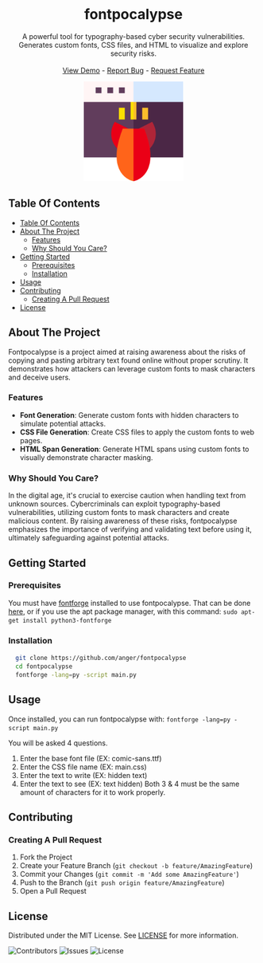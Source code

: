 <br/>
<p align="center">
  <h1 align="center">fontpocalypse</h1>

  <p align="center">
    A powerful tool for typography-based cyber security vulnerabilities. Generates custom fonts, CSS files, and HTML to visualize and explore security risks.
    <br/>
    <br/>
    <a href="https://fontpocalypse.jax.dev/">View Demo</a>
    -
    <a href="https://github.com/anger/fontpocalypse/issues">Report Bug</a>
    -
    <a href="https://github.com/anger/fontpocalypse/issues">Request Feature</a>
  </p>
</p>

<p align="center">
  <img src="/src/fontpocalypse.png" alt="Fontpocalypse" width="200" height="200">
</p>

## Table Of Contents

- [Table Of Contents](#table-of-contents)
- [About The Project](#about-the-project)
  - [Features](#features)
  - [Why Should You Care?](#why-should-you-care)
- [Getting Started](#getting-started)
  - [Prerequisites](#prerequisites)
  - [Installation](#installation)
- [Usage](#usage)
- [Contributing](#contributing)
  - [Creating A Pull Request](#creating-a-pull-request)
- [License](#license)

## About The Project

Fontpocalypse is a project aimed at raising awareness about the risks of copying and pasting arbitrary text found online without proper scrutiny. It demonstrates how attackers can leverage custom fonts to mask characters and deceive users.

### Features
- **Font Generation**: Generate custom fonts with hidden characters to simulate potential attacks.
- **CSS File Generation**: Create CSS files to apply the custom fonts to web pages.
- **HTML Span Generation**: Generate HTML spans using custom fonts to visually demonstrate character masking.

### Why Should You Care?
In the digital age, it's crucial to exercise caution when handling text from unknown sources. Cybercriminals can exploit typography-based vulnerabilities, utilizing custom fonts to mask characters and create malicious content. By raising awareness of these risks, fontpocalypse emphasizes the importance of verifying and validating text before using it, ultimately safeguarding against potential attacks.

## Getting Started


### Prerequisites

You must have [fontforge](https://fontforge.org/en-US/) installed to use fontpocalypse. That can be done [here](https://fontforge.org/en-US/downloads/), or if you use the apt package manager, with this command: `sudo apt-get install python3-fontforge`


### Installation

```bash
  git clone https://github.com/anger/fontpocalypse
  cd fontpocalypse
  fontforge -lang=py -script main.py 
```

## Usage

Once installed, you can run fontpocalypse with: ` fontforge -lang=py -script main.py `

You will be asked 4 questions. 

1. Enter the base font file (EX: comic-sans.ttf)                                 
2. Enter the CSS file name (EX: main.css)                                                                    
3. Enter the text to write (EX: hidden text)                                                                
4. Enter the text to see (EX: text hidden)
Both 3 & 4 must be the same amount of characters for it to work properly. 

## Contributing
### Creating A Pull Request

1. Fork the Project
2. Create your Feature Branch (`git checkout -b feature/AmazingFeature`)
3. Commit your Changes (`git commit -m 'Add some AmazingFeature'`)
4. Push to the Branch (`git push origin feature/AmazingFeature`)
5. Open a Pull Request

## License

Distributed under the MIT License. See [LICENSE](https://github.com/anger/fontpocalypse/blob/main/LICENSE.md) for more information.

![Contributors](https://img.shields.io/github/contributors/anger/fontpocalypse?color=dark-green) ![Issues](https://img.shields.io/github/issues/anger/fontpocalypse) ![License](https://img.shields.io/github/license/anger/fontpocalypse) 

